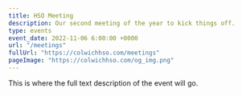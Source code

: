 ```yaml
---
title: HSO Meeting
description: Our second meeting of the year to kick things off.
type: events
event_date: 2022-11-06 6:00:00 +0000
url: "/meetings"
fullUrl: "https://colwichhso.com/meetings"
pageImage: "https://colwichhso.com/og_img.png"
---
```

This is where the full text description of the event will go.
